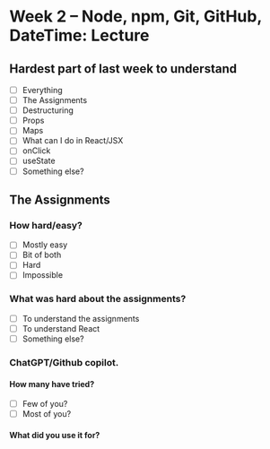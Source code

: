 # Week 2 – Node, npm, Git, GitHub, DateTime: Lecture

## Hardest part of last week to understand

- [ ] Everything
- [ ] The Assignments
- [ ] Destructuring
- [ ] Props
- [ ] Maps
- [ ] What can I do in React/JSX
- [ ] onClick
- [ ] useState
- [ ] Something else?

## The Assignments

### How hard/easy?

- [ ] Mostly easy
- [ ] Bit of both
- [ ] Hard
- [ ] Impossible

### What was hard about the assignments?

- [ ] To understand the assignments
- [ ] To understand React
- [ ] Something else?

### ChatGPT/Github copilot.

#### How many have tried?

- [ ] Few of you?
- [ ] Most of you?

#### What did you use it for?

